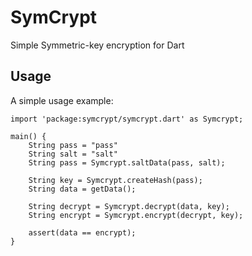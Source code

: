 # SymCrypt

Simple Symmetric-key encryption for Dart

## Usage

A simple usage example:

    import 'package:symcrypt/symcrypt.dart' as Symcrypt;

    main() {
        String pass = "pass"
        String salt = "salt"
        String pass = Symcrypt.saltData(pass, salt);
    
        String key = Symcrypt.createHash(pass);
        String data = getData();

        String decrypt = Symcrypt.decrypt(data, key);
        String encrypt = Symcrypt.encrypt(decrypt, key);

        assert(data == encrypt);
    }
